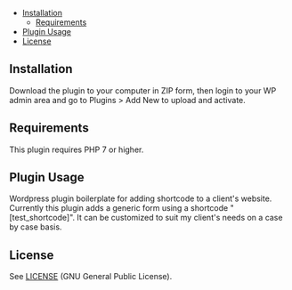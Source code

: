 * [Installation](#installation)
    + [Requirements](#requirements)
* [Plugin Usage](#plugin-usage)
* [License](#license)

## Installation
Download the plugin to your computer in ZIP form, then login to your WP admin area and go to Plugins > Add New to upload and activate.
## Requirements
This plugin requires PHP 7 or higher.
## Plugin Usage
Wordpress plugin boilerplate for adding shortcode to a client's website. Currently this plugin adds a generic form using a shortcode "[test_shortcode]". It can be customized to suit my client's needs on a case by case basis.<br>
## License
See [LICENSE](LICENSE) (GNU General Public License).